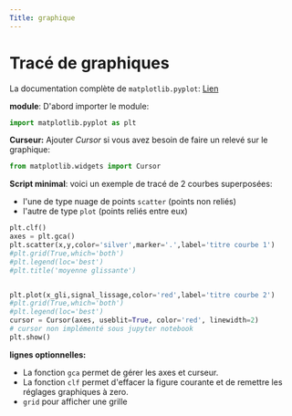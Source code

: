 ```yaml
---
Title: graphique
---
```


# Tracé de graphiques
La documentation complète de `matplotlib.pyplot`: [Lien](https://matplotlib.org/stable/api/pyplot_summary.html)

**module**: D'abord importer le module:

```python
import matplotlib.pyplot as plt
```

**Curseur:** Ajouter *Cursor* si vous avez besoin de faire un relevé sur le graphique:

```python
from matplotlib.widgets import Cursor
```

**Script minimal**: voici un exemple de tracé de 2 courbes superposées:

* l'une de type nuage de points `scatter` (points non reliés)
* l'autre de type `plot` (points reliés entre eux)

```python
plt.clf()
axes = plt.gca()
plt.scatter(x,y,color='silver',marker='.',label='titre courbe 1')
#plt.grid(True,which='both')
#plt.legend(loc='best')
#plt.title('moyenne glissante')


plt.plot(x_gli,signal_lissage,color='red',label='titre courbe 2')
#plt.grid(True,which='both')
#plt.legend(loc='best')
cursor = Cursor(axes, useblit=True, color='red', linewidth=2)
# cursor non implémenté sous jupyter notebook
plt.show()
```

**lignes optionnelles:**

* La fonction `gca` permet de gérer les axes et curseur.
* La fonction `clf` permet d'effacer la figure courante et de remettre les réglages graphiques à zero.
* `grid` pour afficher une grille



